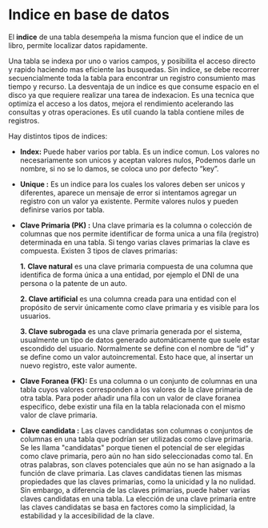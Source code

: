 # Indice en base de datos

El **indice** de una tabla desempeña la misma funcion que el indice de un libro, permite localizar datos rapidamente.

Una tabla se indexa por uno o varios campos, y posibilita el acceso directo y rapido haciendo mas eficiente las busquedas. Sin indice, se debe recorrer secuencialmente toda la tabla para encontrar un registro consumiento mas tiempo y recurso. La desventaja de un indice es que consume espacio en el disco ya que requiere realizar una tarea de indexacion. Es una tecnica que optimiza el acceso a los datos, mejora el rendimiento acelerando las consultas y otras operaciones. Es util cuando la tabla contiene miles de registros.

Hay distintos tipos de indices:

* **Index:** Puede haber varios por tabla. Es un indice comun. Los valores no necesariamente son unicos y aceptan valores nulos, Podemos darle un nombre, si no se lo damos, se coloca uno por defecto “key”.

* **Unique :** Es un indice para los cuales los valores deben ser unicos y diferentes, aparece un mensaje de error si intentamos agregar un registro con un valor ya existente. Permite valores nulos y pueden definirse varios por tabla.

* **Clave Primaria (PK) :** Una clave primaria es la columna o colección de columnas que nos permite identificar de forma unica a una fila (registro) determinada en una tabla. Si tengo varias claves primarias la clave es compuesta. Existen 3 tipos de claves primarias:

	**1.** **Clave natural** es una clave primaria compuesta de una columna que identifica de forma única a una entidad, por ejemplo el DNI de una persona o la patente de un auto.

	**2. Clave artificial** es una columna creada para una entidad con el propósito de servir únicamente como clave primaria y es visible para los usuarios.

	**3. Clave subrogada** es una clave primaria generada por el sistema, usualmente un tipo de datos generado automáticamente que suele estar escondido del usuario. Normalmente se define con el nombre de “id” y se define como un valor autoincremental. Esto hace que, al insertar un nuevo registro, este valor aumente.

* **Clave Foranea (FK):** Es una columna o un conjunto de columnas en una tabla cuyos valores corresponden a los valores de la clave primaria de otra tabla. Para poder añadir una fila con un valor de clave foranea especifico, debe existir una fila en la tabla relacionada con el mismo valor de clave primaria.

* **Clave candidata :** Las claves candidatas son columnas o conjuntos de columnas en una tabla que podrían ser utilizadas como clave primaria. Se les llama "candidatas" porque tienen el potencial de ser elegidas como clave primaria, pero aún no han sido seleccionadas como tal. En otras palabras, son claves potenciales que aún no se han asignado a la función de clave primaria. Las claves candidatas tienen las mismas propiedades que las claves primarias, como la unicidad y la no nulidad. Sin embargo, a diferencia de las claves primarias, puede haber varias claves candidatas en una tabla. La elección de una clave primaria entre las claves candidatas se basa en factores como la simplicidad, la estabilidad y la accesibilidad de la clave.